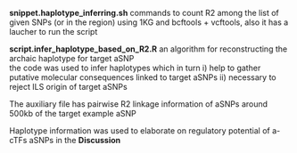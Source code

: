 **snippet.haplotype_inferring.sh** commands to count R2 among the list of given SNPs (or in the region) using 1KG and bcftools + vcftools, also it has a laucher to run the script <br>

**script.infer_haplotype_based_on_R2.R** an algorithm for reconstructing the archaic haplotype for target aSNP  <br>
the code was used to infer haplotypes which in turn i) help to gather putative molecular consequences linked to target aSNPs ii) necessary to reject ILS origin of target aSNPs <br>

The auxiliary file has pairwise R2 linkage information of aSNPs around 500kb of the target example aSNP <br>

Haplotype information was used to elaborate on regulatory potential of a-cTFs aSNPs in the **Discussion** <br>
